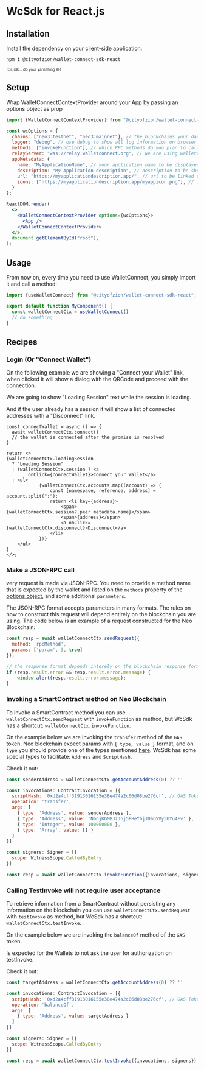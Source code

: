 # WcSdk for React.js

## Installation
Install the dependency on your client-side application:
```
npm i @cityofzion/wallet-connect-sdk-react
```
<small><small>(Or, idk... do your yarn thing 😅)</small></small>

## Setup
Wrap WalletConnectContextProvider around your App by passing an options object as prop
```jsx
import {WalletConnectContextProvider} from "@cityofzion/wallet-connect-sdk-react";

const wcOptions = {
  chains: ["neo3:testnet", "neo3:mainnet"], // the blockchains your dapp accepts to connect
  logger: "debug", // use debug to show all log information on browser console
  methods: ["invokeFunction"], // which RPC methods do you plan to call
  relayServer: "wss://relay.walletconnect.org", // we are using walletconnect's official relay server 
  appMetadata: {
    name: "MyApplicationName", // your application name to be displayed on the wallet
    description: "My Application description", // description to be shown on the wallet
    url: "https://myapplicationdescription.app/", // url to be linked on the wallet
    icons: ["https://myapplicationdescription.app/myappicon.png"], // icon to be shown on the wallet
  }
};

ReactDOM.render(
  <>
    <WalletConnectContextProvider options={wcOptions}>
      <App />
    </WalletConnectContextProvider>
  </>,
  document.getElementById("root"),
);
```

## Usage
From now on, every time you need to use WalletConnect, you simply import it and call a method:
```ts
import {useWalletConnect} from "@cityofzion/wallet-connect-sdk-react";

export default function MyComponent() {
  const walletConnectCtx = useWalletConnect()
  // do something
}
```

## Recipes

### Login (Or "Connect Wallet")
On the following example we are showing a "Connect your Wallet" link, when clicked it will show a dialog with the QRCode
and proceed with the connection.

We are going to show "Loading Session" text while the session is loading.

And if the user already has a session it will show a list of connected addresses with a "Disconnect" link.
```tsx
const connectWallet = async () => {
  await walletConnectCtx.connect()
  // the wallet is connected after the promise is resolved
}

return <>
{walletConnectCtx.loadingSession
  ? "Loading Session"
  : !walletConnectCtx.session ? <a
        onClick={connectWallet}>Connect your Wallet</a>
  : <ul>
            {walletConnectCtx.accounts.map((account) => {
                const [namespace, reference, address] = account.split(":");
                return <li key={address}>
                    <span>{walletConnectCtx.session?.peer.metadata.name}</span>
                    <span>{address}</span>
                    <a onClick={walletConnectCtx.disconnect}>Disconnect</a>
                </li>
            })}
    </ul>
}
</>;

```

### Make a JSON-RPC call
very request is made via JSON-RPC. You need to provide a method name that is expected by the wallet and listed on
the `methods` property of the [options object](#setup), and some additional `parameters`.

The JSON-RPC format accepts parameters in many formats. The rules on how to construct this request will depend
entirely on the blockchain you are using. The code below is an example of a request constructed for the Neo Blockchain:

```js
const resp = await walletConnectCtx.sendRequest({
  method: 'rpcMethod',
  params: ['param', 3, true]
});

// the response format depends interely on the blockchain response format
if (resp.result.error && resp.result.error.message) {
    window.alert(resp.result.error.message);
}
```

### Invoking a SmartContract method on Neo Blockchain
To invoke a SmartContract method you can use `walletConnectCtx.sendRequest` with `invokeFunction` as method, but WcSdk
has a shortcut: `walletConnectCtx.invokeFunction`.

On the example below we are invoking the `transfer` method of the `GAS` token. Neo blockchain expect params with
`{ type, value }` format, and on `type` you should provide one of the types mentioned
[here](https://github.com/neo-project/neo/blob/master/src/neo/SmartContract/ContractParameterType.cs).
WcSdk has some special types to facilitate: `Address` and `ScriptHash`.

Check it out:
```js
const senderAddress = walletConnectCtx.getAccountAddress(0) ?? ''

const invocations: ContractInvocation = [{
  scriptHash: '0xd2a4cff31913016155e38e474a2c06d08be276cf', // GAS Token
  operation: 'transfer',
  args: [
    { type: 'Address', value: senderAddress },
    { type: 'Address', value: 'NbnjKGMBJzJ6j5PHeYhjJDaQ5Vy5UYu4Fv' },
    { type: 'Integer', value: 100000000 },
    { type: 'Array', value: [] }
  ]
}]

const signers: Signer = [{
  scope: WitnessScope.CalledByEntry
}]

const resp = await walletConnectCtx.invokeFunction({invocations, signers});
```


### Calling TestInvoke will not require user acceptance 
To retrieve information from a SmartContract without persisting any information on the blockchain you can use `walletConnectCtx.sendRequest` with `testInvoke` as method, but WcSdk
has a shortcut: `walletConnectCtx.testInvoke`.

On the example below we are invoking the `balanceOf` method of the `GAS` token.

Is expected for the Wallets to not ask the user for authorization on testInvoke.

Check it out:
```js
const targetAddress = walletConnectCtx.getAccountAddress(0) ?? ''

const invocations: ContractInvocation = [{
  scriptHash: '0xd2a4cff31913016155e38e474a2c06d08be276cf', // GAS Token
  operation: 'balanceOf',
  args: [
    { type: 'Address', value: targetAddress }
  ]
}]

const signers: Signer = [{
  scope: WitnessScope.CalledByEntry
}]

const resp = await walletConnectCtx.testInvoke({invocations, signers});
```
